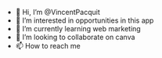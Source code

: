 - 👋 Hi, I’m @VincentPacquit
- 👀 I’m interested in opportunities in this app
- 🌱 I’m currently learning web marketing 
- 💞️ I’m looking to collaborate on canva
- 📫 How to reach me 

<!---
VincentPacquit/VincentPacquit is a ✨ special ✨ repository because its `README.md` (this file) appears on your GitHub profile.
You can click the Preview link to take a look at your changes.
--->
